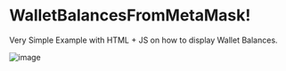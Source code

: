 # WalletBalancesFromMetaMask!

Very Simple Example with HTML + JS on how to display Wallet Balances.

![image](https://user-images.githubusercontent.com/15019499/233229344-2927b129-988c-429a-b159-17d4da55d034.png)
